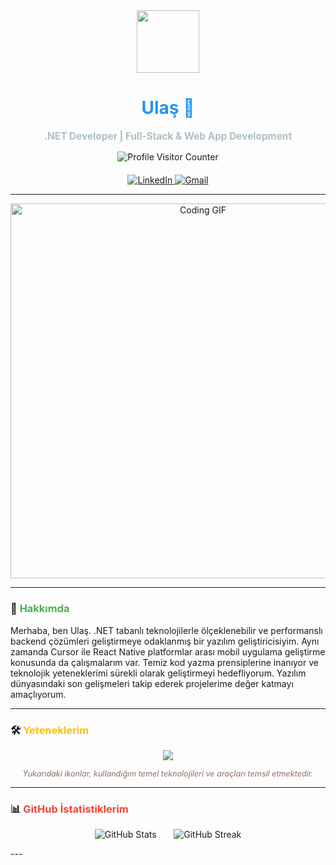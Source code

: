 <div align="center">
  <img src="https://media.giphy.com/media/M9gbBd9nbDrOTu1Mqx/giphy.gif" width="100"/> 
  <h1 style="color:#2196F3;">Ulaş 👋</h1> 
  <p style="font-size:1.1em; color:#B0BEC5;"><b>.NET Developer | Full-Stack & Web App Development</b></p>
  
  <img src="https://komarev.com/ghpvc/?username=ulasislak&label=Profil%20Ziyaretçisi&color=2196F3&style=for-the-badge" alt="Profile Visitor Counter"/>
  
  <p style="margin-top: 20px;">
    <a href="https://www.linkedin.com/in/ulasislak/" target="_blank">
      <img src="https://img.shields.io/badge/LinkedIn-0A66C2?style=for-the-badge&logo=linkedin&logoColor=white" alt="LinkedIn"/>
    </a>
    <a href="mailto:ulasislak06@gmail.com">
      <img src="https://img.shields.io/badge/Gmail-EA4335?style=for-the-badge&logo=gmail&logoColor=white" alt="Gmail"/>
    </a>
  </p>
</div>

---

<p align="center">
  <img src="https://user-images.githubusercontent.com/74038190/212623321-c4d6235b-1721-4f11-9a70-766a5cf8a994.gif" width="600" alt="Coding GIF"/> 
</p>

---

### 📄 <span style="color:#4CAF50;">Hakkımda</span>
Merhaba, ben Ulaş. .NET tabanlı teknolojilerle ölçeklenebilir ve performanslı backend çözümleri geliştirmeye odaklanmış bir yazılım geliştiricisiyim. Aynı zamanda Cursor ile React Native platformlar arası mobil uygulama geliştirme konusunda da çalışmalarım var. Temiz kod yazma prensiplerine inanıyor ve teknolojik yeteneklerimi sürekli olarak geliştirmeyi hedefliyorum. Yazılım dünyasındaki son gelişmeleri takip ederek projelerime değer katmayı amaçlıyorum.

---

### 🛠️ <span style="color:#FFC107;">Yeteneklerim</span>
<p align="center">
  <img src="https://skillicons.dev/icons?i=cs,dotnet,html,css,js,typescript,react,expo,docker,mssql,postgresql,visualstudio,git,github,vscode,azure,aws" />
</p>
<p align="center" style="font-size:0.9em; color:#8D6E63;">
  <i>Yukarıdaki ikonlar, kullandığım temel teknolojileri ve araçları temsil etmektedir.</i>
</p>

---

### 📊 <span style="color:#F44336;">GitHub İstatistiklerim</span>

<p align="center">
  <img src="https://github-readme-stats.vercel.app/api?username=ulasislak&show_icons=true&theme=dark&hide_border=false&title_color=00BFFF&icon_color=00BFFF&text_color=FFFFFF&bg_color=000000" alt="GitHub Stats"/>
  &nbsp; &nbsp; &nbsp;
  <img src="https://github-readme-streak-stats.herokuapp.com/?user=ulasislak&theme=dark&hide_border=false&fire=FF4500&ring=FF4500&currStreakNum=FFFFFF&sideNums=FFFFFF&sideLabels=C0C0C0&currStreakLabel=C0C0C0&background=000000" alt="GitHub Streak"/>
</p>
---

